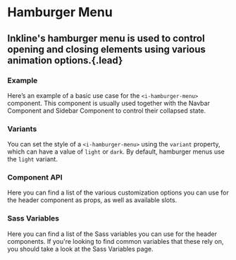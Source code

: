 # Hamburger Menu
## Inkline's hamburger menu is used to control opening and closing elements using various animation options.{.lead}

### Example
Here’s an example of a basic use case for the `<i-hamburger-menu>` component. This component is usually used together with the <nuxt-link :to="{ name: 'docs-components-navbar' }">Navbar Component</nuxt-link> and <nuxt-link :to="{ name: 'docs-components-sidebar' }">Sidebar Component</nuxt-link> to control their collapsed state.

<i-code-preview title="Hamburger Menu Example">
<i-hamburger-menu :active="value" @click="value = !value" />

<template slot="html">

~~~html
<i-hamburger-menu :active="active" @click="active = !active" />
~~~

</template>
<template slot="js">

~~~js
export default {
    data () {
        return {
            active: false
        };
    }
}
~~~

</template>
</i-code-preview>

### Variants
You can set the style of a `<i-hamburger-menu>` using the `variant` property, which can have a value of `light` or `dark`. By default, hamburger menus use the `light` variant.

<i-code-preview title="Hamburger Menu Example">
<div class="_background-light _display-inline-flex _padding-1">
    <i-hamburger-menu variant="light" :active="valueLight" @click="valueLight = !valueLight" />
</div>
<div class="_background-dark _display-inline-flex _padding-1">
    <i-hamburger-menu variant="dark" :active="valueDark" @click="valueDark = !valueDark" />
</div>
<template slot="html">

~~~html
<i-hamburger-menu variant="light" :active="active" @click="active = !active" />
~~~

~~~html
<i-hamburger-menu variant="dark" :active="active" @click="active = !active" />
~~~

</template>
<template slot="js">

~~~js
export default {
    data () {
        return {
            active: false
        };
    }
}
~~~

</template>
</i-code-preview>

### Component API
Here you can find a list of the various customization options you can use for the header component as props, as well as available slots.

<i-api-preview title="Hamburger Menu API" expanded markup="i-hamburger-menu" link="https://github.com/inkline/inkline/tree/master/packages/inkline/src/components/HamburgerMenu">
    <template slot="props">
        <api-table>
            <api-table-row>
                <template slot="property">active</template>
                <template slot="description">Sets active state of the hamburger menu component.</template>
                <template slot="type"><code>Boolean</code></template>
                <template slot="values"><code>true</code>, <code>false</code></template>
                <template slot="default"><code>false</code></template>
            </api-table-row>
            <api-table-row>
                <template slot="property">animation</template>
                <template slot="description">Sets the activation animation of the component.</template>
                <template slot="type"><code>String</code></template>
                <template slot="values-row"><code>arrow-up</code>, <code>arrow-down</code>, <code>arrow-left</code>, <code>arrow-right</code>, <code>minus</code>, <code>plus</code></template>
                <template slot="default"><code>close</code></template>
            </api-table-row>
            <api-table-row>
                <template slot="property">variant</template>
                <template slot="description">Sets the color variant of the hamburger menu component.</template>
                <template slot="type"><code>String</code></template>
                <template slot="values"><code>light</code>, <code>dark</code></template>
                <template slot="default"><code>light</code></template>
            </api-table-row>
        </api-table>
    </template>
    <template slot="events">
        <api-table>
            <api-table-row>
                <template slot="event">click</template>
                <template slot="type"><code>(event: Event) => {}</code></template>
                <template slot="description-row">Emitted when hamburger menu component is clicked.</template>
            </api-table-row>
        </api-table>
    </template>
</i-api-preview>

### Sass Variables
Here you can find a list of the Sass variables you can use for the header components. If you're looking to find common variables that these rely on, you should take a look at the <nuxt-link :to="{ name: 'docs-introduction-sass-variables' }">Sass Variables</nuxt-link> page.

<i-scss-preview title="Header" expanded>
    <template slot="scss">
        <api-table>
            <api-table-row>
                <template slot="property">$hamburger-menu-bar-width</template>
                <template slot="default"><code>30px</code></template>
            </api-table-row>
            <api-table-row>
                <template slot="property">$hamburger-menu-bar-height</template>
                <template slot="default"><code>3px</code></template>
            </api-table-row>
            <api-table-row>
                <template slot="property">$hamburger-menu-bar-border-radius</template>
                <template slot="default"><code>2px</code></template>
            </api-table-row>
            <api-table-row>
                <template slot="property">$hamburger-menu-bar-spacing</template>
                <template slot="default"><code>5px</code></template>
            </api-table-row>
            <api-table-row>
                <template slot="property">$hamburger-menu-bar-color</template>
                <template slot="default"><code>#000000</code></template>
            </api-table-row>
            <api-table-row>
                <template slot="property">$hamburger-menu-padding</template>
                <template slot="default"><code>$spacer / 2</code></template>
            </api-table-row>
            <api-table-row>
                <template slot="property">$hamburger-menu-opacity</template>
                <template slot="default"><code>0.7</code></template>
            </api-table-row>
            <api-table-row>
                <template slot="property">$hamburger-menu-hover-opacity</template>
                <template slot="default"><code>1</code></template>
            </api-table-row>
            <api-table-row>
                <template slot="property">$hamburger-menu-variants</template>
                <template slot="default"><code>('monochrome')</code></template>
            </api-table-row>
        </api-table>
    </template>
</i-scss-preview> 
